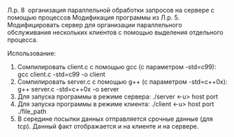 Л.р. 8 ­ организация параллельной обработки запросов
на сервере с помощью процессов
Модификация программы из Л.р. 5. Модифицировать сервер для организации параллельного
обслуживания нескольких клиентов с помощью выделения отдельного процесса.


Использование:

1. Сомпилировать client.c с помощью gcc (с параметром -std=c99):
    gcc client.c -std=c99 -o client
2. Сомпилировать server.c с помощью g++ (с параметром -std=c++0x):
    g++ server.c -std=c++0x  -o server
3. Для запуска программы в режиме сервера:
    ./server <-u> host port
4. Для запуска программы в режиме клиента:
    ./client <-u> host port ./file_path
5. В середине посылки данных отправляется срочные данные (для tcp). Данный факт отображается и на клиенте и на сервере.
